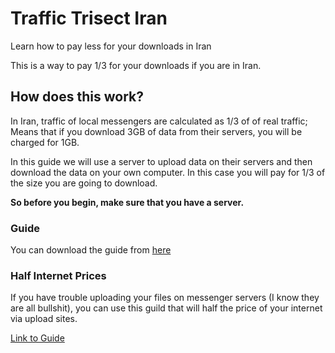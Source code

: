 # Traffic Trisect Iran
Learn how to pay less for your downloads in Iran

This is a way to pay 1/3 for your downloads if you are in Iran.

## How does this work?
In Iran, traffic of local messengers are calculated as 1/3 of of real traffic; Means that if you download 3GB of data from their servers, you will be charged for 1GB.

In this guide we will use a server to upload data on their servers and then download the data on your own computer. In this case you will pay for 1/3 of the size you are going to download.

**So before you begin, make sure that you have a server.**
### Guide
You can download the guide from [here](http://rizy.ir/onethirdprice)
### Half Internet Prices
If you have trouble uploading your files on messenger servers (I know they are all bullshit), you can use this guild that will half the price of your internet via upload sites.

[Link to Guide](http://rizy.ir/halfprice)
